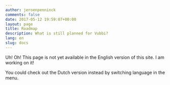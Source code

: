 ```yaml
---
author: jeroenpenninck
comments: false
date: 2017-05-12 19:59:07+00:00
layout: page
title: Roadmap
description: What is still planned for Vubbi?
lang: en
slug: docs
---
```


Uh! Oh! This page is not yet available in the English version of this site. I am working on it! 

You could check out the Dutch version instead by switching language in the menu.